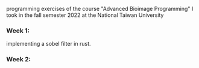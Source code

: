programming exercises of the course "Advanced Bioimage Programming" I took in the fall semester 2022 at the National Taiwan University

### Week 1:

implementing a sobel filter in rust.

### Week 2:
